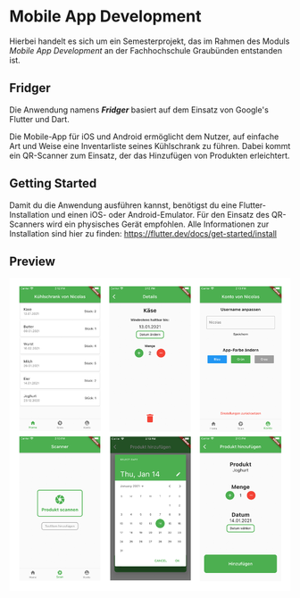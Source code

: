 # Mobile App Development

Hierbei handelt es sich um ein Semesterprojekt, das im Rahmen des Moduls *Mobile App Development* an der Fachhochschule Graubünden entstanden ist. 

## Fridger
Die Anwendung namens ***Fridger*** basiert auf dem Einsatz von Google's Flutter und Dart.

Die Mobile-App für iOS und Android ermöglicht dem Nutzer, auf einfache Art und Weise eine Inventarliste seines Kühlschrank zu führen. Dabei kommt ein QR-Scanner zum Einsatz, der das Hinzufügen von Produkten erleichtert. 


## Getting Started

Damit du die Anwendung ausführen kannst, benötigst du eine Flutter-Installation und einen iOS- oder Android-Emulator. Für den Einsatz des QR-Scanners wird ein physisches Gerät empfohlen. Alle Informationen zur Installation sind hier zu finden: https://flutter.dev/docs/get-started/install

## Preview

![Screenshots](screenshots.png)